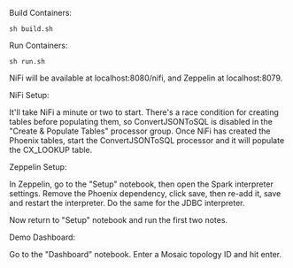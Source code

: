Build Containers:
```
sh build.sh
```

Run Containers:
```
sh run.sh
```

NiFi will be available at localhost:8080/nifi, and Zeppelin at localhost:8079.

NiFi Setup:

It'll take NiFi a minute or two to start. There's a race condition for creating tables before populating them, so ConvertJSONToSQL is disabled in the "Create & Populate Tables" processor group. Once NiFi has created the Phoenix tables, start the ConvertJSONToSQL processor and it will populate the CX_LOOKUP table.

Zeppelin Setup:

In Zeppelin, go to the "Setup" notebook, then open the Spark interpreter settings. Remove the Phoenix dependency, click save, then re-add it, save and restart the interpreter. Do the same for the JDBC interpreter.

Now return to "Setup" notebook and run the first two notes.

Demo Dashboard:

Go to the "Dashboard" notebook. Enter a Mosaic topology ID and hit enter.
